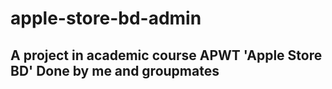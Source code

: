 # apple-store-bd-admin
## A project in academic course APWT 'Apple Store BD' Done by me and groupmates

